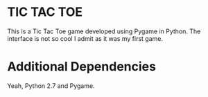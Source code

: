 # TIC TAC TOE

This is a Tic Tac Toe game developed using Pygame in Python. The interface is not so cool I admit as it was my first game.

# Additional Dependencies

Yeah, Python 2.7 and Pygame.